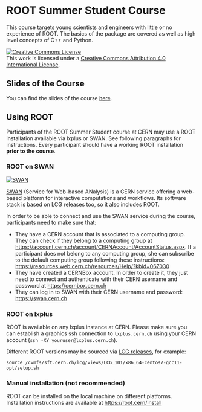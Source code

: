 # ROOT Summer Student Course
This course targets young scientists and engineers with little or no experience of ROOT.
The basics of the package are covered as well as high level concepts of C++ and
Python.

<a rel="license" href="http://creativecommons.org/licenses/by/4.0/"><img alt="Creative Commons License" style="border-width:0" src="https://i.creativecommons.org/l/by/4.0/88x31.png" /></a><br />This work is licensed under a <a rel="license" href="http://creativecommons.org/licenses/by/4.0/">Creative Commons Attribution 4.0 International License</a>.

## Slides of the Course
You can find the slides of the course [here](https://docs.google.com/presentation/d/1XUpgJ1IRNO-nIF7M9TErrMcyisLqhhZLB0L-M0AkwUo/edit?usp=sharing).

## Using ROOT

Participants of the ROOT Summer Student course at CERN may use a ROOT installation available via lxplus or SWAN. See following paragraphs for instructions. Every participant should have a working ROOT installation **prior to the course**.

### ROOT on SWAN

[![SWAN](https://swan.web.cern.ch/sites/swan.web.cern.ch/files/pictures/open_in_swan.svg)](https://cern.ch/swanserver/cgi-bin/go?projurl=https://github.com/root-project/summer-student-course.git)

[SWAN](https://swan.cern.ch) (Service for Web-based ANalysis) is a CERN service offering a web-based platform for interactive computations and workflows. Its software stack is based on LCG releases too, so it also includes ROOT.

In order to be able to connect and use the SWAN service during the course, participants need to make sure that:
* They have a CERN account that is associated to a computing group. They can check if they belong to a computing group at https://account.cern.ch/account/CERNAccount/AccountStatus.aspx. If a participant does not belong to any computing group, she can subscribe to the default computing group following these instructions: https://resources.web.cern.ch/resources/Help/?kbid=067030
* They have created a CERNBox account. In order to create it, they just need to connect and authenticate with their CERN username and password at https://cernbox.cern.ch
* They can log in to SWAN with their CERN username and password: https://swan.cern.ch

### ROOT on lxplus

ROOT is available on any lxplus instance at CERN. Please make sure you can establish a graphics ssh connection to `lxplus.cern.ch` using your CERN account (`ssh -XY youruser@lxplus.cern.ch`).

Different ROOT versions may be sourced via [LCG releases](https://lcgdocs.web.cern.ch/lcgdocs/lcgreleases/introduction/#setup), for example:

```
source /cvmfs/sft.cern.ch/lcg/views/LCG_101/x86_64-centos7-gcc11-opt/setup.sh
```

### Manual installation (not recommended)

ROOT can be installed on the local machine on different platforms. Installation instructions are available at https://root.cern/install

